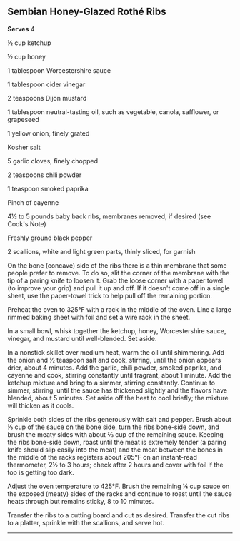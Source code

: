 ﻿## Sembian Honey-Glazed Rothé Ribs

**Serves** 4

½ cup ketchup

½ cup honey

1 tablespoon Worcestershire sauce

1 tablespoon cider vinegar

2 teaspoons Dijon mustard

1 tablespoon neutral-tasting oil, such as vegetable, canola, safflower, or grapeseed

1 yellow onion, finely grated

Kosher salt

5 garlic cloves, finely chopped

2 teaspoons chili powder

1 teaspoon smoked paprika

Pinch of cayenne

4½ to 5 pounds baby back ribs, membranes removed, if desired (see Cook's Note)

Freshly ground black pepper

2 scallions, white and light green parts, thinly sliced, for garnish

On the bone (concave) side of the ribs there is a thin membrane that some people prefer to remove. To do so, slit the corner of the membrane with the tip of a paring knife to loosen it. Grab the loose corner with a paper towel (to improve your grip) and pull it up and off. If it doesn't come off in a single sheet, use the paper-towel trick to help pull off the remaining portion.

Preheat the oven to 325°F with a rack in the middle of the oven. Line a large rimmed baking sheet with foil and set a wire rack in the sheet.

In a small bowl, whisk together the ketchup, honey, Worcestershire sauce, vinegar, and mustard until well-blended. Set aside.

In a nonstick skillet over medium heat, warm the oil until shimmering. Add the onion and ½ teaspoon salt and cook, stirring, until the onion appears drier, about 4 minutes. Add the garlic, chili powder, smoked paprika, and cayenne and cook, stirring constantly until fragrant, about 1 minute. Add the ketchup mixture and bring to a simmer, stirring constantly. Continue to simmer, stirring, until the sauce has thickened slightly and the flavors have blended, about 5 minutes. Set aside off the heat to cool briefly; the mixture will thicken as it cools.

Sprinkle both sides of the ribs generously with salt and pepper. Brush about ⅓ cup of the sauce on the bone side, turn the ribs bone-side down, and brush the meaty sides with about ⅔ cup of the remaining sauce. Keeping the ribs bone-side down, roast until the meat is extremely tender (a paring knife should slip easily into the meat) and the meat between the bones in the middle of the racks registers about 205°F on an instant-read thermometer, 2½ to 3 hours; check after 2 hours and cover with foil if the top is getting too dark.

Adjust the oven temperature to 425°F. Brush the remaining ¼ cup sauce on the exposed (meaty) sides of the racks and continue to roast until the sauce heats through but remains sticky, 8 to 10 minutes.

Transfer the ribs to a cutting board and cut as desired. Transfer the cut ribs to a platter, sprinkle with the scallions, and serve hot.

---

